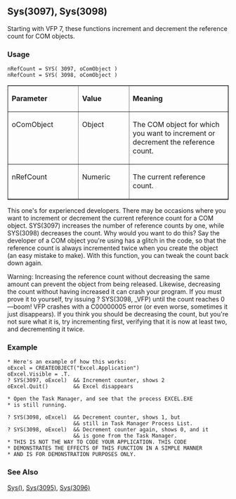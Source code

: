 ## Sys(3097), Sys(3098)

Starting with VFP 7, these functions increment and decrement the reference count for COM objects.

### Usage

```foxpro
nRefCount = SYS( 3097, oComObject )
nRefCount = SYS( 3098, oComObject )
```
<table border cellspacing=0 cellpadding=0 width=100%>
<tr>
  <td width=32% valign=top>
  <p><b>Parameter</b></p>
  </td>
  <td width=23% valign=top>
  <p><b>Value</b></p>
  </td>
  <td width=45% valign=top>
  <p><b>Meaning</b></p>
  </td>
 </tr>
<tr>
  <td width=32% valign=top>
  <p>oComObject</p>
  </td>
  <td width=23% valign=top>
  <p>Object</p>
  </td>
  <td width=45% valign=top>
  <p>The COM object for which you want to increment or decrement the reference count.</p>
  </td>
 </tr>
<tr>
  <td width=32% valign=top>
  <p>nRefCount</p>
  </td>
  <td width=23% valign=top>
  <p>Numeric</p>
  </td>
  <td width=45% valign=top>
  <p>The current reference count.</p>
  </td>
 </tr>
</table>

This one's for experienced developers. There may be occasions where you want to increment or decrement the current reference count for a COM object. SYS(3097) increases the number of reference counts by one, while SYS(3098) decreases the count. Why would you want to do this? Say the developer of a COM object you're using has a glitch in the code, so that the reference count is always incremented twice when you create the object (an easy mistake to make). With this function, you can tweak the count back down again.

Warning: Increasing the reference count without decreasing the same amount can prevent the object from being released. Likewise, decreasing the count without having increased it can crash your program. If you must prove it to yourself, try issuing ? SYS(3098, _VFP) until the count reaches 0&mdash;boom! VFP crashes with a C00000005 error (or even worse, sometimes it just disappears). If you think you should be decreasing the count, but you're not sure what it is, try incrementing first, verifying that it is now at least two, and decrementing it twice.

### Example

```foxpro
* Here's an example of how this works:
oExcel = CREATEOBJECT("Excel.Application")
oExcel.Visible = .T.
? SYS(3097, oExcel)  && Increment counter, shows 2
oExcel.Quit()        && Excel disappears

* Open the Task Manager, and see that the process EXCEL.EXE
* is still running.

? SYS(3098, oExcel)  && Decrement counter, shows 1, but
                     && still in Task Manager Process List.
? SYS(3098, oExcel)  && Decrement counter again, shows 0, and it
                     && is gone from the Task Manager.
* THIS IS NOT THE WAY TO CODE YOUR APPLICATION. THIS CODE
* DEMONSTRATES THE EFFECTS OF THIS FUNCTION IN A SIMPLE MANNER
* AND IS FOR DEMONSTRATION PURPOSES ONLY.
```
### See Also

[Sys()](s4g895.md), [Sys(3095)](s4g888.md), [Sys(3096)](s4g888.md)